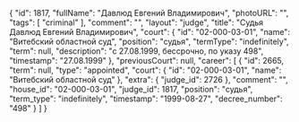 {
    "id": 1817,
    "fullName": "Давлюд Евгений Владимирович",
    "photoURL": "",
    "tags": [
        "criminal"
    ],
    "comment": "",
    "layout": "judge",
    "title": "Судья Давлюд Евгений Владимирович",
    "court": {
        "id": "02-000-03-01",
        "name": "Витебский областной суд",
        "position": "судья",
        "termType": "indefinitely",
        "term": null,
        "description": "c 27.08.1999, бессрочно, по указу 498",
        "timestamp": "27.08.1999"
    },
    "previousCourt": null,
    "career": [
        {
            "id": 2665,
            "term": null,
            "type": "appointed",
            "court": {
                "id": "02-000-03-01",
                "name": "Витебский областной суд"
            },
            "extra": {
                "judge_id": 2726
            },
            "comment": "",
            "house_id": "02-000-03-01",
            "judge_id": 1817,
            "position": "судья",
            "term_type": "indefinitely",
            "timestamp": "1999-08-27",
            "decree_number": "498"
        }
    ]
}